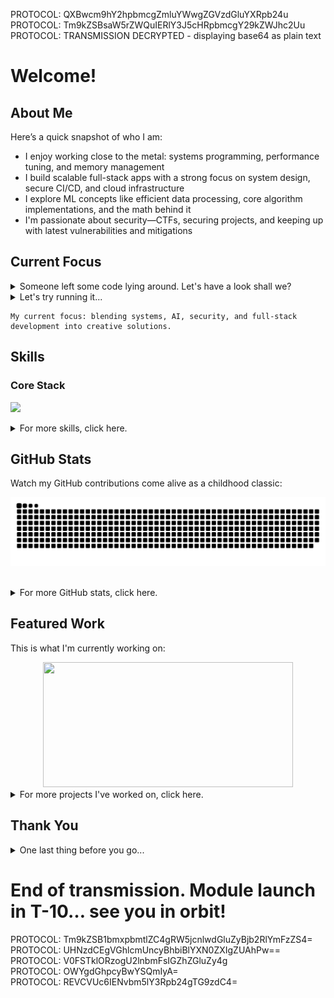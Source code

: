 PROTOCOL: QXBwcm9hY2hpbmcgZmluYWwgZGVzdGluYXRpb24u  
PROTOCOL: Tm9kZSBsaW5rZWQuIERlY3J5cHRpbmcgY29kZWJhc2Uu  
PROTOCOL: TRANSMISSION DECRYPTED - displaying base64 as plain text

# Welcome!

## About Me

Here’s a quick snapshot of who I am:

- I enjoy working close to the metal: systems programming, performance tuning, and memory management
- I build scalable full-stack apps with a strong focus on system design, secure CI/CD, and cloud infrastructure
- I explore ML concepts like efficient data processing, core algorithm implementations, and the math behind it
- I'm passionate about security—CTFs, securing projects, and keeping up with latest vulnerabilities and mitigations

## Current Focus

<details>
  <summary>Someone left some code lying around. Let's have a look shall we?</summary>

  <br/>

```python
class CurrentPursuits:
    def __init__(self):
        self.building = [
          "Enhancing my neural network engine with GPU acceleration (CUDA, Metal)",
          "Custom Neovim setup"
        ]

        self.learning = [
          "iOS app deployment",
          "More full-stack web technologies (serverless, Next.js)"
        ]

        self.exploring_next = [
          "Chip-level hardware design (Verilog, FPGA, instruction pipelining)",
          "Side-channel attacks (Spectre/Meltdown, cache timing, speculative execution)"
        ]

    def __str__(self):
        return "blending systems, AI, security, and full-stack development into creative solutions."
```

</details>

<details>
  <summary>Let's try running it...</summary>

  <br/>

```python
my_pursuits = CurrentPursuits()
print(f"My current focus: {my_pursuits}")
```

</details>

```console
My current focus: blending systems, AI, security, and full-stack development into creative solutions.
```

## Skills

### Core Stack

<p>
  <a href="https://skillicons.dev">
    <img src="https://skillicons.dev/icons?i=python,c,cpp,js,ts,swift,java,kotlin,bash,pytorch,tensorflow,sklearn,linux,react,angular,nodejs,express,firebase,aws,git,docker,githubactions,postgres,nginx,apple" />
  </a>
</p>

<details>
  <summary>For more skills, click here.</summary>

### Previously Used

<p>
  <a href="https://skillicons.dev">
    <img src="https://skillicons.dev/icons?i=raspberrypi,arduino,arch,androidstudio,atom,babel,bootstrap,html,css,codepen,cmake,debian,flask,figma,ai,idea,ps,prisma,replit,ubuntu,vite,vscode" />
  </a>
</p>

### Currently Learning

<p>
  <a href="https://skillicons.dev">
    <img src="https://skillicons.dev/icons?i=neovim,next,go,mysql,rust" />
  </a>
</p>

### Interested In

<p>
  <a href="https://skillicons.dev">
    <img src="https://skillicons.dev/icons?i=anaconda,fastapi,azure,cassandra,grafana,kubernetes,graphql,mongodb,cloudflare,redis" />
  </a>
</p>

</details>

## GitHub Stats

Watch my GitHub contributions come alive as a childhood classic:

<p align="center">
  <picture>
    <source media="(prefers-color-scheme: dark)" srcset="https://raw.githubusercontent.com/emirdur/emirdur/output/github-snake-dark.svg" />
    <source media="(prefers-color-scheme: light)" srcset="https://raw.githubusercontent.com/emirdur/emirdur/output/github-snake.svg" />
    <img alt="GitHub Snake animation" src="https://raw.githubusercontent.com/emirdur/emirdur/output/github-snake.svg" />
  </picture>
</p>

<br/>

<details>
  <summary>For more GitHub stats, click here.</summary>

  <br/>

<!-- Switch to github-readme-stats? -->
<p align="center">
    <!--
      <img src="https://github-readme-stats.vercel.app/api?username=emirdur&theme=dark&hide_border=false&include_all_commits=false&count_private=false" height="160px"/>&nbsp;&nbsp;&nbsp;
    -->
    <img src="https://streak-stats.demolab.com/?user=emirdur&theme=dark" height="160px"/>
    &nbsp;&nbsp;&nbsp;
    <img src="https://github-readme-stats.vercel.app/api/top-langs/?username=emirdur&theme=dark&hide_border=false&include_all_commits=false&count_private=false&layout=compact&langs_count=3" height="160px"/>
</p>
<!-- <p align="center">
      <img src="https://github-profile-trophy.vercel.app/?username=emirdur&theme=radical&no-frame=false&no-bg=true&margin-w=4" height="160px"/>
      &nbsp;&nbsp;&nbsp;
      <img src="https://github-contributor-stats.vercel.app/api?username=emirdur&limit=5&theme=dark&combine_all_yearly_contributions=true" height="160px"/>
</p> -->

</details>

## Featured Work

This is what I'm currently working on:

<div align="center">
  <a href="https://github.com/emirdur/NN-ab-ovo">
    <img  src="https://github-readme-stats.vercel.app/api/pin/?username=emirdur&repo=NN-ab-ovo&theme=dark&bg_color=11151b&icon_color=FFD700&description_lines_count=3" height="200" width="400"/>
  </a>
</div>

<details>
  <summary>For more projects I've worked on, click here.</summary>

  <br/>

  <!-- <div align="center">
    <a href="https://github.com/Northeastern-Electric-Racing/Argos">
      <img  src="https://github-readme-stats.vercel.app/api/pin/?username=Northeastern-Electric-Racing&repo=Argos&theme=dark&bg_color=11151b&icon_color=FFD700&description_lines_count=3" height="200" width="400"/>
    </a>
    &nbsp;&nbsp;&nbsp;
    <a href="https://github.com/emirdur/seekitnu">
      <img  src="https://github-readme-stats.vercel.app/api/pin/?username=emirdur&repo=seekitnu&theme=dark&bg_color=11151b&icon_color=FFD700&description_lines_count=3" height="200" width="400"/>
    </a>
    <br/>
    <a href="https://github.com/emirdur/NBodySim">
      <img  src="https://github-readme-stats.vercel.app/api/pin/?username=emirdur&repo=NBodySim&theme=dark&bg_color=11151b&icon_color=FFD700&description_lines_count=3" height="200" width="400"/>
    </a>
    &nbsp;&nbsp;&nbsp;
    <a href="https://github.com/Matt940624/Bird-Species-Distribution-Modeling">
      <img  src="https://github-readme-stats.vercel.app/api/pin/?username=Matt940624&repo=Bird-Species-Distribution-Modeling&theme=dark&bg_color=11151b&icon_color=FFD700&description_lines_count=3" height="200" width="400"/>
    </a>
    <br/>
    <a href="https://github.com/emirdur/PredictingClimateUsingAerialImagery">
      <img  src="https://github-readme-stats.vercel.app/api/pin/?username=emirdur&repo=PredictingClimateUsingAerialImagery&theme=dark&bg_color=11151b&icon_color=FFD700&description_lines_count=3" height="200" width="400"/>
    </a>
  </div> -->

<!-- <table border="0" cellspacing="0" cellpadding="0" align="center">
  <tr>
    <td>
      <a href="https://github.com/Northeastern-Electric-Racing/Argos">
        <img src="https://github-readme-stats.vercel.app/api/pin/?username=Northeastern-Electric-Racing&repo=Argos&theme=dark&bg_color=11151b&icon_color=FFD700&description_lines_count=3" height="200" width="400"/>
      </a>
    </td>
    <td>
      <a href="https://github.com/emirdur/seekitnu">
        <img src="https://github-readme-stats.vercel.app/api/pin/?username=emirdur&repo=seekitnu&theme=dark&bg_color=11151b&icon_color=FFD700&description_lines_count=3" height="200" width="400"/>
      </a>
    </td>
  </tr>
  <tr>
    <td>
      <a href="https://github.com/emirdur/NBodySim">
        <img src="https://github-readme-stats.vercel.app/api/pin/?username=emirdur&repo=NBodySim&theme=dark&bg_color=11151b&icon_color=FFD700&description_lines_count=3" height="200" width="400"/>
      </a>
    </td>
    <td>
      <a href="https://github.com/Matt940624/Bird-Species-Distribution-Modeling">
        <img src="https://github-readme-stats.vercel.app/api/pin/?username=Matt940624&repo=Bird-Species-Distribution-Modeling&theme=dark&bg_color=11151b&icon_color=FFD700&description_lines_count=3" height="200" width="400"/>
      </a>
    </td>
  </tr>
  <tr>
    <td colspan="2" align="center">
      <a href="https://github.com/emirdur/PredictingClimateUsingAerialImagery">
        <img  src="https://github-readme-stats.vercel.app/api/pin/?username=emirdur&repo=PredictingClimateUsingAerialImagery&theme=dark&bg_color=11151b&icon_color=FFD700&description_lines_count=3" height="200" width="400"/>
      </a>
    </td>
  </tr>
</table> -->

<table border="0" cellspacing="0" cellpadding="0" align="center" style="border-collapse: collapse;">
  <tr>
    <td style="border: none; padding: 10px;">
      <a href="https://github.com/Northeastern-Electric-Racing/Argos">
        <img src="https://github-readme-stats.vercel.app/api/pin/?username=Northeastern-Electric-Racing&repo=Argos&theme=dark&bg_color=11151b&icon_color=FFD700&description_lines_count=3" height="200" width="400"/>
      </a>
    </td>
    <td style="border: none; padding: 10px;">
      <a href="https://github.com/emirdur/seekitnu">
        <img src="https://github-readme-stats.vercel.app/api/pin/?username=emirdur&repo=seekitnu&theme=dark&bg_color=11151b&icon_color=FFD700&description_lines_count=3" height="200" width="400"/>
      </a>
    </td>
  </tr>
  <tr>
    <td style="border: none; padding: 10px;">
      <a href="https://github.com/emirdur/NBodySim">
        <img src="https://github-readme-stats.vercel.app/api/pin/?username=emirdur&repo=NBodySim&theme=dark&bg_color=11151b&icon_color=FFD700&description_lines_count=3" height="200" width="400"/>
      </a>
    </td>
    <td style="border: none; padding: 10px;">
      <a href="https://github.com/Matt940624/Bird-Species-Distribution-Modeling">
        <img src="https://github-readme-stats.vercel.app/api/pin/?username=Matt940624&repo=Bird-Species-Distribution-Modeling&theme=dark&bg_color=11151b&icon_color=FFD700&description_lines_count=3" height="200" width="400"/>
      </a>
    </td>
  </tr>
  <tr>
    <td colspan="2" align="center" style="border: none; padding: 10px;">
      <a href="https://github.com/emirdur/PredictingClimateUsingAerialImagery">
        <img src="https://github-readme-stats.vercel.app/api/pin/?username=emirdur&repo=PredictingClimateUsingAerialImagery&theme=dark&bg_color=11151b&icon_color=FFD700&description_lines_count=3" height="200" width="400"/>
      </a>
    </td>
  </tr>
</table>

</details>

## Thank You

<details>
  <summary>One last thing before you go...</summary>

<p align="center">
  <img src="https://github.com/emirdur/emirdur/blob/main/assets/postcard.png" alt="Postcard" width="160"/>
</p>

<p align="center" style="font-size:small;opacity:0.7">
  Before you continue your voyage, please accept this token from the archive.
  <br/>
  <em>Safe travels!</em>
</p>

</details>

# End of transmission. Module launch in T-10… see you in orbit!

PROTOCOL: Tm9kZSB1bmxpbmtlZC4gRW5jcnlwdGluZyBjb2RlYmFzZS4=  
PROTOCOL: UHNzdCEgVGhlcmUncyBhbiBlYXN0ZXIgZUAhPw==  
PROTOCOL: V0FSTklORzogU2lnbmFsIGZhZGluZy4g  
PROTOCOL: OWYgdGhpcyBwYSQmIyA=  
PROTOCOL: REVCVUc6IENvbm5lY3Rpb24gTG9zdC4=
